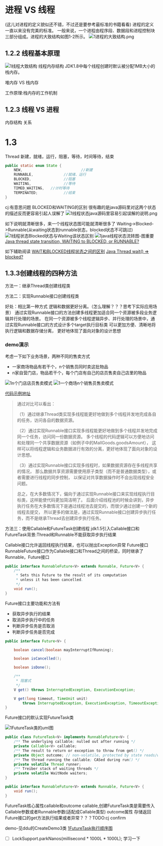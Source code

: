 # 进程 VS 线程

(这儿对进程的定义貌似还不错，不过还是要参考最标准的书籍看看)
进程的定义一直以来没有完美的标准。 一般来说，一个进程由程序段、数据段和进程控制块三部分组成。进程的大致结构如图1-2所示。
![1进程的大致结构.png](img/1进程的大致结构.png)

## 1.2.2 线程基本原理

![1线程大致结构](img/1线程大致结构.png)
线程内存结构 JDK1.8中每个线程创建时默认被分配1MB大小的栈内存。

堆内存 VS 栈内存

工作原理:栈内存的工作机制

## 1.2.3 线程 VS 进程

内存结构 关系

# 1.3

Thread 新建，就绪，运行，阻塞，等待，时间等待，结束

```java
public static enum State {
    NEW,                           //新建
    RUNNABLE,              //就绪、运行
    BLOCKED,               //阻塞
    WAITING,               //等待
    TIMED_WAITING,   //计时等待
    TERMINATED;            //结束
}
```

cj:有意思问题 BLOCKED和WAITING的区别 很有趣的是java源码里对这两个状态的描述反而更容易引起人误解了
![1线程状态java源码里容易引起误解的说明.png](img/1线程状态java源码里容易引起误解的说明.png)

如下说明就清晰很多，来一个线程状态图可能就清晰很多了 Waiting->Blocked->Runnable(从waiting状态到runnable状态，blocked状态不可跳过)
![1线程状态Blocked状态与Waiting该状态区别](img/1线程状态Blocked状态与Waiting该状态区别.png)
![1java线程状态流转图-图重要](img/1java线程状态流转图-图重要.png)
[Java thread state transition, WAITING to BLOCKED, or RUNNABLE?](https://stackoverflow.com/questions/28378592/java-thread-state-transition-waiting-to-blocked-or-runnable)

如下辅助阅读
[WAIT和BLOCKED线程状态之间的区别](https://qastack.cn/programming/15680422/difference-between-wait-and-blocked-thread-states)
[Java Thread wait() => blocked?](https://stackoverflow.com/questions/2534147/java-thread-wait-blocked)

## 1.3.3创建线程的四种方法

方法一：继承Thread类创建线程类

方法二：实现Runnable接口创建线程类

好处：相比第一种方式 逻辑和数据更好分离。（怎么理解？？？思考下实际应用场景） 通过实现Runnable接口的方法创建多线程更加适合同一个资源被多段业务逻辑并行处理的场景。
在同一个资源被多个线程逻辑异步、并行处理的场景中，通过实现Runnable接口的方式设计多个target执行目标类 可以更加方便、清晰地将执行逻辑和数据存储分离， 更好地体现了面向对象的设计思想

### demo演示

考虑一下如下业务场景，两种不同的售卖方式

* 一家商场物品有若干个，n个销售员同时卖这批物品
* n家自营门店，物品若干个，每个门店有自己的店员售卖自己店里的物品

![1n个门店店员售卖模式](img/1n个门店店员售卖模式.png)
![1一个商场n个销售员售卖模式](img/1一个商场n个销售员售卖模式.png)

[代码示例地址](https://github.com/chujun/javaddu/blob/master/src/main/java/com/jun/chu/java/javaHighConcurrencyCoreProgramming/concurrency/base/SalesDemo.java)


> 通过对比可以看出：
>
>（1）通过继承Thread类实现多线程能更好地做到多个线程并发地完成各自的任务，访问各自的数据资源。
>
>（2）通过实现Runnable接口实现多线程能更好地做到多个线程并发地完成同一个任务，访问同一份数据资源。
> 多个线程的代码逻辑可以方便地访问和处理同一个共享数据资源（如例子中的MallGoods.goodsAmount），
> 这样可以将线程逻辑和业务数据进行有效的分离，更好地体现了面向对象的设计思想。
>
>（3）通过实现Runnable接口实现多线程时，如果数据资源存在多线程共享的情况，
> 那么数据共享资源需要使用原子类型（而不是普通数据类型），或者需要进行线程的同步控制，
> 以保证对共享数据操作时不会出现线程安全问题。
>
>总之，在大多数情况下，偏向于通过实现Runnable接口来实现线程执行目标类，这样能使代码更加简洁明了。
> 后面介绍线程池的时候会讲到，异步执行任务在大多数情况下是通过线程池去提交的，而很少通过创建一个新的线程去提交，
> 所以更多的做法是，通过实现Runnable接口创建异步执行任务，而不是继承Thread去创建异步执行任务。


方法三：使用Callable和FutureTask创建线程 jdk1.5引入Callable接口和FutureTask背景:Thread和Runnable不能获取异步执行结果

Callable接口允许返回线程执行结果，也可以抛出Exception异常 Future接口 RunnableFuture接口作为Callable接口和Thread之间的桥梁，同时继承了Runnable，Future接口

```java
public interface RunnableFuture<V> extends Runnable, Future<V> {
    /**
     * Sets this Future to the result of its computation
     * unless it has been cancelled.
     */
    void run();
}
```

Future接口主要功能和方法有

* 获取异步执行的结果
* 取消异步执行中的任务
* 判断异步任务是否取消
* 判断异步任务是否完成

```java
public interface Future<V> {

    boolean cancel(boolean mayInterruptIfRunning);

    boolean isCancelled();

    boolean isDone();

    /**
     * 阻塞式
     */
    V get() throws InterruptedException, ExecutionException;

    V get(long timeout, TimeUnit unit)
        throws InterruptedException, ExecutionException, TimeoutException;
}
```

Future接口的默认实现FutureTask类

![1FutureTask类的uml图](img/1FutureTask类的uml图.png)

```java
public class FutureTask<V> implements RunnableFuture<V> {
    /** The underlying callable; nulled out after running */
    private Callable<V> callable;
    /** The result to return or exception to throw from get() */
    private Object outcome; // non-volatile, protected by state reads/writes
    /** The thread running the callable; CASed during run() */
    private volatile Thread runner;
    /** Treiber stack of waiting threads */
    private volatile WaitNode waiters;
}

public interface RunnableFuture<V> extends Runnable, Future<V> {
    void run();
}
```

FutureTask核心属性callable和outcome callable,创建FutureTask类是需要传入Callable参数或者Runnable参数(适配成Callable类型)
outcome属性 存储返回Future接口的get方法执行结果或者异常？？？TODO:cj confirm

demo-见ddu的CreateDemo3类
[1FutureTask执行顺序图](img/1FutureTask执行顺序图.png)

* [ ] LockSupport.parkNanos(millisecond * 1000L * 1000L); 学习一下


